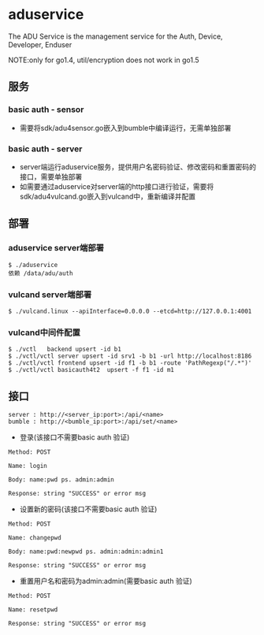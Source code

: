 # aduservice
The ADU Service is the management service for the 
Auth, Device, Developer, Enduser

NOTE:only for go1.4, util/encryption does not work in go1.5

## 服务
### basic auth - sensor

* 需要将sdk/adu4sensor.go嵌入到bumble中编译运行，无需单独部署

### basic auth - server

* server端运行aduservice服务，提供用户名密码验证、修改密码和重置密码的接口，需要单独部署
* 如需要通过aduservice对server端的http接口进行验证，需要将sdk/adu4vulcand.go嵌入到vulcand中，重新编译并配置

## 部署

### aduservice server端部署
```
$ ./aduservice
依赖 /data/adu/auth
```
### vulcand server端部署
```
$ ./vulcand.linux --apiInterface=0.0.0.0 --etcd=http://127.0.0.1:4001
```
### vulcand中间件配置
```
$ ./vctl   backend upsert -id b1
$ ./vctl/vctl server upsert -id srv1 -b b1 -url http://localhost:8186
$ ./vctl/vctl frontend upsert -id f1 -b b1 -route 'PathRegexp("/.*")'
$ ./vctl/vctl basicauth4t2  upsert -f f1 -id m1
```

## 接口
```
server : http://<server_ip:port>:/api/<name>
bumble : http://<bumble_ip:port>:/api/set/<name>
```

* 登录(该接口不需要basic auth 验证)

```
Method: POST 

Name: login 

Body: name:pwd ps. admin:admin 

Response: string "SUCCESS" or error msg
```

* 设置新的密码(该接口不需要basic auth 验证)

```
Method: POST 

Name: changepwd 

Body: name:pwd:newpwd ps. admin:admin:admin1 

Response: string "SUCCESS" or error msg
```

* 重置用户名和密码为admin:admin(需要basic auth 验证)

```
Method: POST 

Name: resetpwd 

Response: string "SUCCESS" or error msg
```
